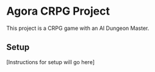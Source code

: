 # Agora CRPG Project

This project is a CRPG game with an AI Dungeon Master.

## Setup

[Instructions for setup will go here] 